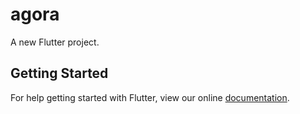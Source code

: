 # agora

A new Flutter project.

## Getting Started

For help getting started with Flutter, view our online
[documentation](https://flutter.io/).
